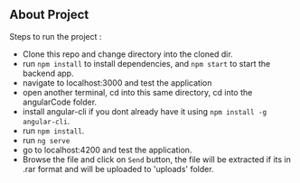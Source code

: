 
## About Project

Steps to run the project  :

- Clone this repo and change directory into the cloned dir.
- run `npm install` to install dependencies, and `npm start` to start the backend app.
- navigate to localhost:3000 and test the application
- open another terminal, cd into this same directory, cd into the angularCode folder.
- install angular-cli if you dont already have it using `npm install -g angular-cli`.
- run `npm install`.
- run `ng serve`
- go to localhost:4200 and test the application.
- Browse the file and click on `Send` button, the file will be extracted if its in .rar format and will be uploaded to 'uploads' folder.

